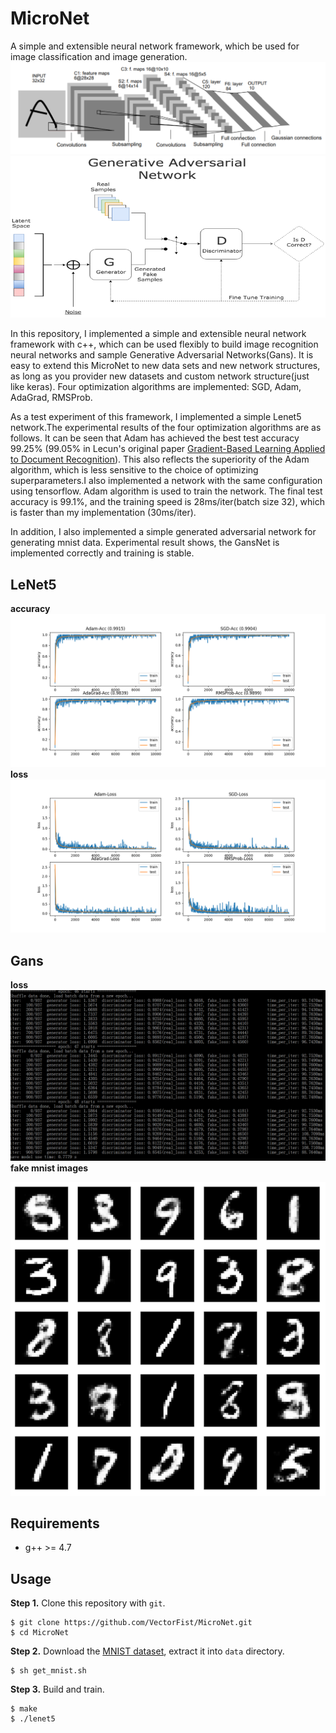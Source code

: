 # MicroNet
A simple and extensible neural network framework, which be used for image classification and image generation.
![lenet5](figures/lenet5.png)
![gans](figures/gans.png)

In this repository, I implemented a simple and extensible neural network framework with c++, which can be used flexibly to build image recognition neural networks and sample Generative Adversarial Networks(Gans). It is easy to extend this MicroNet to new data sets and new network structures, as long as you provider new datasets and custom network structure(just like keras). Four optimization algorithms are implemented: SGD, Adam, AdaGrad, RMSProb. 

As a test experiment of this framework, I implemented a simple Lenet5 network.The experimental results of the four optimization algorithms are as follows. It can be seen that Adam has achieved the best test accuracy 99.25% (99.05% in Lecun's original paper [Gradient-Based Learning Applied to Document Recognition](http://yann.lecun.com/exdb/publis/pdf/lecun-98.pdf)). This also reflects the superiority of the Adam algorithm, which is less sensitive to the choice of optimizing superparameters.I also implemented a network with the same configuration using tensorflow. Adam algorithm is used to train the network. The final test accuracy is 99.1%, and the training speed is 28ms/iter(batch size 32), which is faster than my implementation (30ms/iter).

In addition, I also implemented a simple generated adversarial network for generating mnist data. Experimental result shows, the GansNet is implemented correctly and training is stable.


## LeNet5

**accuracy**
![accuracy](figures/accuracy.png)
**loss**
![loss](figures/loss.png)


## Gans

**loss**
![train loss](figures/gans_loss.png)
**fake mnist images**

![fake mnist images](figures/gans_imgs.png)

## Requirements
- g++ >= 4.7

## Usage
**Step 1.** 
Clone this repository with ``git``.
```
$ git clone https://github.com/VectorFist/MicroNet.git
$ cd MicroNet
```

**Step 2.** 
Download the [MNIST dataset](http://yann.lecun.com/exdb/mnist/), extract it into ``data`` directory.
```
$ sh get_mnist.sh
```

**Step 3.** 
Build and train.
```
$ make
$ ./lenet5
```
